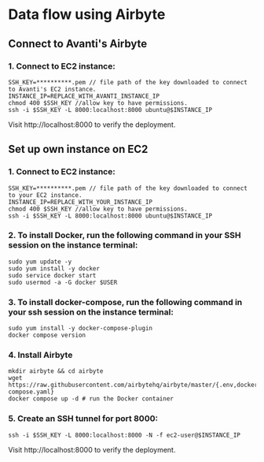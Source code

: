 # Data flow using Airbyte

## Connect to Avanti's Airbyte

### 1. Connect to EC2 instance:

```
SSH_KEY=**********.pem // file path of the key downloaded to connect to Avanti's EC2 instance.
INSTANCE_IP=REPLACE_WITH_AVANTI_INSTANCE_IP
chmod 400 $SSH_KEY //allow key to have permissions.
ssh -i $SSH_KEY -L 8000:localhost:8000 ubuntu@$INSTANCE_IP
```

Visit http://localhost:8000 to verify the deployment.

## Set up own instance on EC2

### 1. Connect to EC2 instance:

```
SSH_KEY=**********.pem // file path of the key downloaded to connect to your EC2 instance.
INSTANCE_IP=REPLACE_WITH_YOUR_INSTANCE_IP
chmod 400 $SSH_KEY //allow key to have permissions.
ssh -i $SSH_KEY -L 8000:localhost:8000 ubuntu@$INSTANCE_IP
```

### 2. To install Docker, run the following command in your SSH session on the instance terminal:

```
sudo yum update -y
sudo yum install -y docker
sudo service docker start
sudo usermod -a -G docker $USER
```

### 3. To install docker-compose, run the following command in your ssh session on the instance terminal:

```
sudo yum install -y docker-compose-plugin
docker compose version
```

### 4. Install Airbyte

```
mkdir airbyte && cd airbyte
wget https://raw.githubusercontent.com/airbytehq/airbyte/master/{.env,docker-compose.yaml}
docker compose up -d # run the Docker container
```

### 5. Create an SSH tunnel for port 8000:

```
ssh -i $SSH_KEY -L 8000:localhost:8000 -N -f ec2-user@$INSTANCE_IP
```

Visit http://localhost:8000 to verify the deployment.
